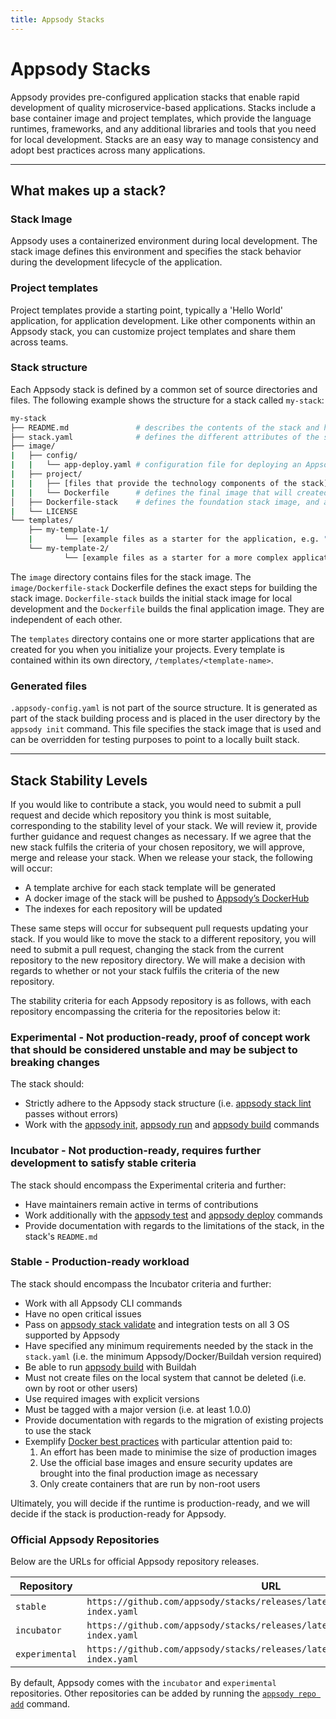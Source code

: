 ```yaml
---
title: Appsody Stacks
---
```


# Appsody Stacks

Appsody provides pre-configured application stacks that enable rapid development of quality microservice-based applications. Stacks include a base container image and project templates, which provide the language runtimes, frameworks, and any additional libraries and tools that you need for local development. Stacks are an easy way to manage consistency and adopt best practices across many applications.

---

## What makes up a stack?

### Stack Image

Appsody uses a containerized environment during local development. The stack image defines this environment and specifies the stack behavior during the development lifecycle of the application.  

### Project templates
Project templates provide a starting point, typically a 'Hello World' application, for application development. Like other components within an Appsody stack, you can customize project templates and share them across teams.  

### Stack structure

Each Appsody stack is defined by a common set of source directories and files. The following example shows the structure for a stack called `my-stack`:

```bash
my-stack
├── README.md               # describes the contents of the stack and how it should be used
├── stack.yaml              # defines the different attributes of the stack and which template the stack should use by default
├── image/
|   ├── config/
|   |   └── app-deploy.yaml # configuration file for deploying an Appsody project using the Appsody Operator
|   ├── project/
|   |   ├── [files that provide the technology components of the stack]
|   |   └── Dockerfile      # defines the final image that will created by the appsody build command
│   ├── Dockerfile-stack    # defines the foundation stack image, and a set of environment variables for the local development cycle
|   └── LICENSE
└── templates/
    ├── my-template-1/
    |       └── [example files as a starter for the application, e.g. "hello world"]
    └── my-template-2/
            └── [example files as a starter for a more complex application]

```

The `image` directory contains files for the stack image. The `image/Dockerfile-stack` Dockerfile defines the exact steps for building the stack image. `Dockerfile-stack` builds the initial stack image for local development and the `Dockerfile` builds the final application image. They are independent of each other.

The `templates` directory contains one or more starter applications that are created for you when you initialize your projects. Every template is contained within its own directory, `/templates/<template-name>`.

### Generated files

`.appsody-config.yaml` is not part of the source structure. It is generated as part of the stack building process and is placed in the user directory by the `appsody init` command. This file specifies the stack image that is used and can be overridden for testing purposes to point to a locally built stack.

---

## Stack Stability Levels

If you would like to contribute a stack, you would need to submit a pull request and decide which repository you think is most suitable, corresponding to the stability level of your stack. We will review it, provide further guidance and request changes as necessary. If we agree that the new stack fulfils the criteria of your chosen repository, we will approve, merge and release your stack. When we release your stack, the following will occur:
- A template archive for each stack template will be generated
- A docker image of the stack will be pushed to [Appsody’s DockerHub](https://hub.docker.com/u/appsody)
- The indexes for each repository will be updated

These same steps will occur for subsequent pull requests updating your stack. If you would like to move the stack to a different repository, you will need to submit a pull request, changing the stack from the current repository to the new repository directory. We will make a decision with regards to whether or not your stack fulfils the criteria of the new repository.

The stability criteria for each Appsody repository is as follows, with each repository encompassing the criteria for the repositories below it:

### Experimental - Not production-ready, proof of concept work that should be considered unstable and may be subject to breaking changes
The stack should:
- Strictly adhere to the Appsody stack structure (i.e. [appsody stack lint](https://appsody.dev/docs/using-appsody/cli-commands#appsody-stack-lint) passes without errors)
- Work with the [appsody init](https://appsody.dev/docs/using-appsody/cli-commands#appsody-init), [appsody run](https://appsody.dev/docs/using-appsody/cli-commands#appsody-run) and [appsody build](https://appsody.dev/docs/using-appsody/cli-commands#appsody-build) commands

### Incubator - Not production-ready, requires further development to satisfy stable criteria
The stack should encompass the Experimental criteria and further:
- Have maintainers remain active in terms of contributions
- Work additionally with the [appsody test](https://appsody.dev/docs/using-appsody/cli-commands#appsody-test) and [appsody deploy](https://appsody.dev/docs/using-appsody/cli-commands#appsody-deploy) commands
- Provide documentation with regards to the limitations of the stack, in the stack's `README.md`

### Stable - Production-ready workload
The stack should encompass the Incubator criteria and further:
- Work with all Appsody CLI commands
- Have no open critical issues
- Pass on [appsody stack validate](https://appsody.dev/docs/using-appsody/cli-commands#appsody-stack-validate) and integration tests on all 3 OS supported by Appsody
- Have specified any minimum requirements needed by the stack in the `stack.yaml` (i.e. the minimum Appsody/Docker/Buildah version required)
- Be able to run [appsody build](https://appsody.dev/docs/using-appsody/cli-commands#appsody-build) with Buildah
- Must not create files on the local system that cannot be deleted (i.e. own by root or other users)
- Use required images with explicit versions
- Must be tagged with a major version (i.e. at least 1.0.0)
- Provide documentation with regards to the migration of existing projects to use the stack
- Exemplify [Docker best practices](https://docs.docker.com/develop/develop-images/dockerfile_best-practices/) with particular attention paid to:
    1. An effort has been made to minimise the size of production images 
    2. Use the official base images and ensure security updates are brought into the final production image as necessary
    3. Only create containers that are run by non-root users

Ultimately, you will decide if the runtime is production-ready, and we will decide if the stack is production-ready for Appsody.

### Official Appsody Repositories

Below are the URLs for official Appsody repository releases.

| Repository     | URL                                                                                  |
| -------------- | ------------------------------------------------------------------------------------ |
| `stable`       | `https://github.com/appsody/stacks/releases/latest/download/stable-index.yaml`       |
| `incubator`    | `https://github.com/appsody/stacks/releases/latest/download/incubator-index.yaml`    |
| `experimental` | `https://github.com/appsody/stacks/releases/latest/download/experimental-index.yaml` |

By default, Appsody comes with the `incubator` and `experimental` repositories. Other repositories can be added by running the [`appsody repo add`](/docs/using-appsody/cli-commands/#appsody-repo-add) command.
